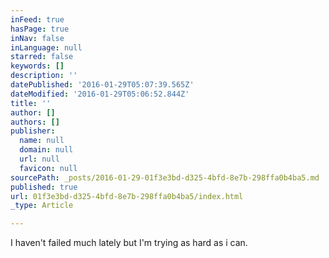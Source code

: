 ```yaml
---
inFeed: true
hasPage: true
inNav: false
inLanguage: null
starred: false
keywords: []
description: ''
datePublished: '2016-01-29T05:07:39.565Z'
dateModified: '2016-01-29T05:06:52.844Z'
title: ''
author: []
authors: []
publisher:
  name: null
  domain: null
  url: null
  favicon: null
sourcePath: _posts/2016-01-29-01f3e3bd-d325-4bfd-8e7b-298ffa0b4ba5.md
published: true
url: 01f3e3bd-d325-4bfd-8e7b-298ffa0b4ba5/index.html
_type: Article

---
```

I haven't failed much lately but I'm trying as hard as i can.